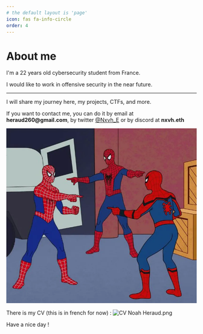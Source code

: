 ```yaml
---
# the default layout is 'page'
icon: fas fa-info-circle
order: 4
---
```

# About me

I'm a 22 years old cybersecurity student from France.

I would like to work in offensive security in the near future.

---

I will share my journey here, my projects, CTFs, and more.

If you want to contact me, you can do it by email at __heraud260@gmail.com__, by twitter [@Nxvh_E](https://twitter.com/Nxvh_E) or by discord at __nxvh.eth__

![alt text](/assets/image.webp)

There is my CV (this is in french for now) : 
![CV Noah Heraud.png](https://raw.githubusercontent.com/WinDyAlphA/miscDownloads/refs/heads/main/Noah_Heraud.png)




Have a nice day !